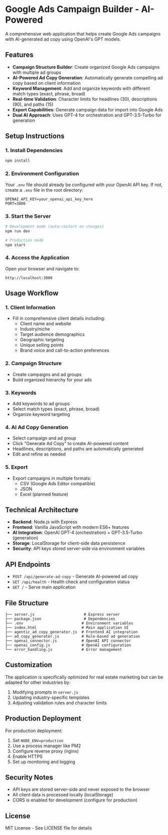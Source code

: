 # Google Ads Campaign Builder - AI-Powered

A comprehensive web application that helps create Google Ads campaigns with AI-generated ad copy using OpenAI's GPT models.

## Features

- **Campaign Structure Builder**: Create organized Google Ads campaigns with multiple ad groups
- **AI-Powered Ad Copy Generation**: Automatically generate compelling ad copy based on client information
- **Keyword Management**: Add and organize keywords with different match types (exact, phrase, broad)
- **Real-time Validation**: Character limits for headlines (30), descriptions (90), and paths (15)
- **Export Capabilities**: Generate campaign data for import into Google Ads
- **Dual AI Approach**: Uses GPT-4 for orchestration and GPT-3.5-Turbo for generation

## Setup Instructions

### 1. Install Dependencies

```bash
npm install
```

### 2. Environment Configuration

Your `.env` file should already be configured with your OpenAI API key. If not, create a `.env` file in the root directory:

```
OPENAI_API_KEY=your_openai_api_key_here
PORT=3000
```

### 3. Start the Server

```bash
# Development mode (auto-restart on changes)
npm run dev

# Production mode
npm start
```

### 4. Access the Application

Open your browser and navigate to:
```
http://localhost:3000
```

## Usage Workflow

### 1. Client Information
- Fill in comprehensive client details including:
  - Client name and website
  - Industry/niche
  - Target audience demographics
  - Geographic targeting
  - Unique selling points
  - Brand voice and call-to-action preferences

### 2. Campaign Structure
- Create campaigns and ad groups
- Build organized hierarchy for your ads

### 3. Keywords
- Add keywords to ad groups
- Select match types (exact, phrase, broad)
- Organize keyword targeting

### 4. AI Ad Copy Generation
- Select campaign and ad group
- Click "Generate Ad Copy" to create AI-powered content
- Headlines, descriptions, and paths are automatically generated
- Edit and refine as needed

### 5. Export
- Export campaigns in multiple formats:
  - CSV (Google Ads Editor compatible)
  - JSON
  - Excel (planned feature)

## Technical Architecture

- **Backend**: Node.js with Express
- **Frontend**: Vanilla JavaScript with modern ES6+ features
- **AI Integration**: OpenAI GPT-4 (orchestration) + GPT-3.5-Turbo (generation)
- **Storage**: LocalStorage for client-side data persistence
- **Security**: API keys stored server-side via environment variables

## API Endpoints

- `POST /api/generate-ad-copy` - Generate AI-powered ad copy
- `GET /api/health` - Health check and configuration status
- `GET /` - Serve main application

## File Structure

```
├── server.js                      # Express server
├── package.json                   # Dependencies
├── .env                          # Environment variables
├── index.html                    # Main application UI
├── agentic_ad_copy_generator.js  # Frontend AI integration
├── ad_copy_generator.js          # Rule-based ad generation
├── openai_connector.js           # OpenAI API connector
├── openai_config.js              # OpenAI configuration
└── error_handling.js             # Error management
```

## Customization

The application is specifically optimized for real estate marketing but can be adapted for other industries by:

1. Modifying prompts in `server.js`
2. Updating industry-specific templates
3. Adjusting validation rules and character limits

## Production Deployment

For production deployment:

1. Set `NODE_ENV=production`
2. Use a process manager like PM2
3. Configure reverse proxy (nginx)
4. Enable HTTPS
5. Set up monitoring and logging

## Security Notes

- API keys are stored server-side and never exposed to the browser
- All client data is processed locally (localStorage)
- CORS is enabled for development (configure for production)

## License

MIT License - See LICENSE file for details 